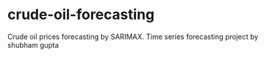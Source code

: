 # crude-oil-forecasting
Crude oil prices forecasting by SARIMAX. Time series forecasting project by shubham gupta
